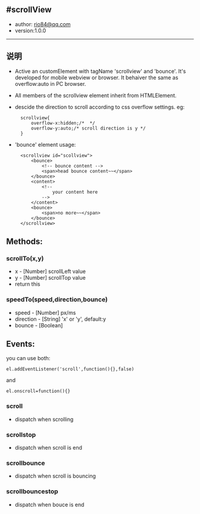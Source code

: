 #scrollView
----
* author: rio84@qq.com
* version:1.0.0

 --------

## 说明
* Active an customElement with tagName 'scrollview' and 'bounce'. It's developed for mobile webview or browser. It behaiver the same as overflow:auto in PC browser.
* All members of the scrollview element inherit from HTMLElement.
* descide the direction to scroll according to css overflow settings. eg:

    	scrollview{
    		overflow-x:hidden;/*  */
    		overflow-y:auto;/* scroll direction is y */
    	}
* 'bounce' element usage:

		<scrollview id="scollview">
			<bounce>
				<!-- bounce content -->
				<span>head bounce content~~</span>
			</bounce>
			<content>
				<!--
					your content here 
				-->
			</content>
			<bounce>			
				<span>no more~~</span>
			</bounce>
		</scrollview>




## Methods:

### scrollTo(x,y)
* x - [Number] scrollLeft value
* y - [Number] scrollTop value
* return this

### speedTo(speed,direction,bounce)
* speed - [Number] px/ms
* direction - [String] 'x' or 'y', default:y
* bounce - [Boolean]



## Events:
you can use both:

	el.addEventListener('scroll',function(){},false)
and 

	el.onscroll=function(){}
### scroll
* dispatch when scrolling

### scrollstop
* dispatch when scroll is end

### scrollbounce
* dispatch when scroll is bouncing

### scrollbouncestop
* dispatch when bouce is end






